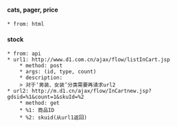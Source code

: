 #### cats, pager, price
    * from: html

#### stock
    * from: api
    * url1: http://www.d1.com.cn/ajax/flow/listInCart.jsp
        * method: post
        * args: (id, type, count)
        * description:
        > 对于‘男装、女装’分类需要再请求url2
    * url2: http://m.d1.cn/ajax/flow/InCartnew.jsp?gdsid=%1&count=1&skuId=%2
        * method: get
        * %1: 商品ID
        * %2: skuid(从url1返回)